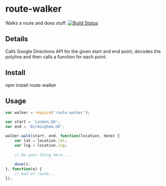 # route-walker

Walks a route and does stuff.
[![Build Status](https://secure.travis-ci.org/jamesbloomer/node-walker.png?branch=master)](http://travis-ci.org/jamesbloomer/node-walker)

## Details
Calls Google Directions API for the given start and end point, decodes the polyline 
and then calls a function for each point.

## Install
  npm install route-walker
  
## Usage
  ```javascript
  var walker = require('route-walker');

  var start = 'London,UK';
  var end = 'Birmingham,UK';
  
  walker.walk(start, end, function(location, done) {
      var lat = location.lat;
      var lng = location.lng;
      
      // Do your thing here...
      
      done();
  }, function(e) {
      // end of route...
  });
  ```